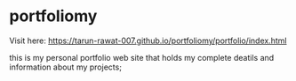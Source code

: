 # portfoliomy

Visit here: https://tarun-rawat-007.github.io/portfoliomy/portfolio/index.html

this is my personal portfolio web site  that holds my complete deatils and information about my projects;
